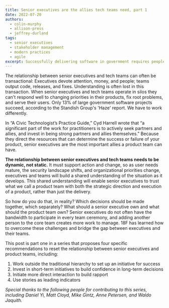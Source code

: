 ```yaml
---
title: Senior executives are the allies tech teams need, part 1
date: 2022-07-20
authors:
  - colin-murphy
  - allison-press
  - jeffrey-durland
tags:
  - senior executives
  - stakeholder management
  - modern practices
  - agile
excerpt: Successfully delivering software in government requires people to work differently. Without clear answers for how to do this, well-intentioned executives and teams default to existing processes that risk undermining their own success. This is part one in a series on how to evolve that relationship.
---
```

The relationship between senior executives and tech teams can often be transactional: Executives devote attention, money, and people; teams output code, releases, and fixes. Understanding is often lost in this transaction. When senior executives and tech teams operate in silos they can't respond well to changing priorities in their products, fix root problems, and serve their users. Only 13% of large government software projects succeed, according to the Standish Group's 'Haze' report. We have to work differently.

In “A Civic Technologist’s Practice Guide,” Cyd Harrell wrote that “a significant part of the work for practitioners is to actively seek partners and allies, and invest in being strong partners and allies themselves.” Because they direct the resources that can determine the success or failure of your product, senior executives are the most important allies a product team can have. 

**The relationship between senior executives and tech teams needs to be dynamic, not static.** It must support action and change, so as user needs mature, the security landscape shifts, and organizational priorities change, executives and teams will build a shared understanding of the situation as it develops. This shared understanding will enable senior executives to trust what we call a product team with both the strategic direction and execution of a product, rather than just the delivery. 

So how do you do that, in reality? Which decisions should be made together, which separately? What should a senior executive own and what should the product team own? Senior executives do not often have the bandwidth to participate in every team ceremony, and adding another person to the core team creates more work to manage. 18F has learned how to overcome these challenges and bridge the gap between executives and their teams. 

This post is part one in a series that proposes four specific recommendations to reset the relationship between senior executives and product teams, including:
1. Work outside the traditional hierarchy to set up an initiative for success
2. Invest in short-term initiatives to build confidence in long-term decisions
3. Initiate more direct interaction to build rapport
4. Use stories as leading indicators

_Special thanks to the following people for contributing to this series, including Daniel Yi, Matt Cloyd, Mike Gintz, Anne Petersen, and Waldo Jaquith._

